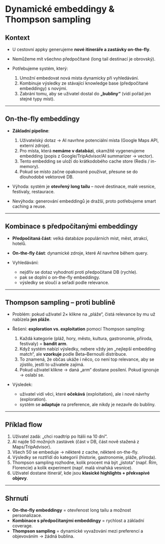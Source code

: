 # Dynamické embeddingy & Thompson sampling

## Kontext

* U cestovní appky generujeme **nové itineráře a zastávky on-the-fly**.
* Nemůžeme mít všechno předpočítané (long tail destinací je obrovský).
* Potřebujeme systém, který:

  1. Umožní embedovat nová místa dynamicky při vyhledávání.
  2. Kombinuje výsledky ze stávající knowledge base (předpočítané embeddingy) s novými.
  3. Zabrání tomu, aby se uživatel dostal do **„bubliny“** (vidí pořád jen stejné typy míst).

---

## On-the-fly embeddingy

* **Základní pipeline**:

  1. Uživatelský dotaz → AI navrhne potenciální místa (Google Maps API, externí zdroje).
  2. Pro místa, která **nemáme v databázi**, okamžitě vygenerujeme embedding (popis z Google/TripAdvisor/AI summarizer → vector).
  3. Tento embedding se uloží do krátkodobého cache store (Redis / in-memory).
  4. Pokud se místo začne opakovaně používat, přesune se do dlouhodobé vektorové DB.

* Výhoda: systém je **otevřený long tailu** – nové destinace, malé vesnice, festivaly, restaurace.

* Nevýhoda: generování embeddingů je dražší, proto potřebujeme smart caching a reuse.

---

## Kombinace s předpočítanými embeddingy

* **Předpočítaná část**: velká databáze populárních míst, měst, atrakcí, hotelů.
* **On-the-fly část**: dynamické zdroje, které AI navrhne během query.
* Vyhledávání:

  * nejdřív se dotaz vyhodnotí proti předpočítané DB (rychle).
  * pak se doplní o on-the-fly embeddingy.
  * výsledky se sloučí a seřadí podle relevance.

---

## Thompson sampling – proti bublině

* Problém: pokud uživatel 2× klikne na „pláže“, čistá relevance by mu už nabízela **jen pláže**.

* Řešení: **exploration vs. exploitation** pomocí Thompson sampling:

  1. Každá kategorie (pláž, hory, město, kultura, gastronomie, příroda, festivaly) = **bandit arm**.
  2. Když systém nabízí výsledky, nebere vždy jen „nejlepší embedding match“, ale **vzorkuje** podle Beta–Bernoulli distribuce.
  3. To znamená, že občas ukáže i něco, co není top relevance, aby se zjistilo, jestli to uživatele zajímá.
  4. Pokud uživatel klikne → daná „arm“ dostane posílení. Pokud ignoruje → oslabí se.

* Výsledek:

  * uživatel vidí věci, které **očekává** (exploitation), ale i nové návrhy (exploration).
  * systém se **adaptuje** na preference, ale nikdy je nezavře do bubliny.

---

## Příklad flow

1. Uživatel zadá: „chci roadtrip po Itálii na 10 dní“.
2. AI najde 50 možných zastávek (část v DB, část nově stažená z Maps/TripAdvisor).
3. Všech 50 se embeduje → některé z cache, některé on-the-fly.
4. Výsledky se roztřídí do kategorií (historie, gastronomie, pláže, příroda).
5. Thompson sampling rozhodne, kolik procent má být „jistota“ (např. Řím, Florencie) a kolik experiment (např. malá vinařská vesnice).
6. Uživatel dostane itinerář, kde jsou **klasické highlights + překvapivé objevy**.

---

## Shrnutí

* **On-the-fly embeddingy** = otevřenost long tailu a možnost personalizace.
* **Kombinace s předpočítanými embeddingy** = rychlost a základní coverage.
* **Thompson sampling** = dynamické vyvažování mezi preferencí a objevováním → žádná bublina.
